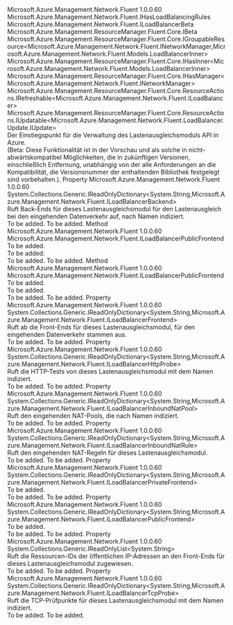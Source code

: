 <Type Name="ILoadBalancer" FullName="Microsoft.Azure.Management.Network.Fluent.ILoadBalancer">
  <TypeSignature Language="C#" Value="public interface ILoadBalancer : Microsoft.Azure.Management.Network.Fluent.IHasLoadBalancingRules, Microsoft.Azure.Management.Network.Fluent.ILoadBalancerBeta, Microsoft.Azure.Management.ResourceManager.Fluent.Core.IBeta, Microsoft.Azure.Management.ResourceManager.Fluent.Core.IGroupableResource&lt;Microsoft.Azure.Management.Network.Fluent.INetworkManager,Microsoft.Azure.Management.Network.Fluent.Models.LoadBalancerInner&gt;, Microsoft.Azure.Management.ResourceManager.Fluent.Core.IHasInner&lt;Microsoft.Azure.Management.Network.Fluent.Models.LoadBalancerInner&gt;, Microsoft.Azure.Management.ResourceManager.Fluent.Core.IHasManager&lt;Microsoft.Azure.Management.Network.Fluent.INetworkManager&gt;, Microsoft.Azure.Management.ResourceManager.Fluent.Core.ResourceActions.IRefreshable&lt;Microsoft.Azure.Management.Network.Fluent.ILoadBalancer&gt;, Microsoft.Azure.Management.ResourceManager.Fluent.Core.ResourceActions.IUpdatable&lt;Microsoft.Azure.Management.Network.Fluent.LoadBalancer.Update.IUpdate&gt;" />
  <TypeSignature Language="ILAsm" Value=".class public interface auto ansi abstract ILoadBalancer implements class Microsoft.Azure.Management.Network.Fluent.IHasLoadBalancingRules, class Microsoft.Azure.Management.Network.Fluent.ILoadBalancerBeta, class Microsoft.Azure.Management.ResourceManager.Fluent.Core.IBeta, class Microsoft.Azure.Management.ResourceManager.Fluent.Core.IGroupableResource`2&lt;class Microsoft.Azure.Management.Network.Fluent.INetworkManager, class Microsoft.Azure.Management.Network.Fluent.Models.LoadBalancerInner&gt;, class Microsoft.Azure.Management.ResourceManager.Fluent.Core.IHasId, class Microsoft.Azure.Management.ResourceManager.Fluent.Core.IHasInner`1&lt;class Microsoft.Azure.Management.Network.Fluent.Models.LoadBalancerInner&gt;, class Microsoft.Azure.Management.ResourceManager.Fluent.Core.IHasManager`1&lt;class Microsoft.Azure.Management.Network.Fluent.INetworkManager&gt;, class Microsoft.Azure.Management.ResourceManager.Fluent.Core.IHasName, class Microsoft.Azure.Management.ResourceManager.Fluent.Core.IHasResourceGroup, class Microsoft.Azure.Management.ResourceManager.Fluent.Core.IResource, class Microsoft.Azure.Management.ResourceManager.Fluent.Core.ResourceActions.IIndexable, class Microsoft.Azure.Management.ResourceManager.Fluent.Core.ResourceActions.IRefreshable`1&lt;class Microsoft.Azure.Management.Network.Fluent.ILoadBalancer&gt;, class Microsoft.Azure.Management.ResourceManager.Fluent.Core.ResourceActions.IUpdatable`1&lt;class Microsoft.Azure.Management.Network.Fluent.LoadBalancer.Update.IUpdate&gt;" />
  <TypeSignature Language="DocId" Value="T:Microsoft.Azure.Management.Network.Fluent.ILoadBalancer" />
  <TypeSignature Language="VB.NET" Value="Public Interface ILoadBalancer&#xA;Implements IBeta, IGroupableResource(Of INetworkManager, LoadBalancerInner), IHasInner(Of LoadBalancerInner), IHasLoadBalancingRules, IHasManager(Of INetworkManager), ILoadBalancerBeta, IRefreshable(Of ILoadBalancer), IUpdatable(Of IUpdate)" />
  <TypeSignature Language="F#" Value="type ILoadBalancer = interface&#xA;    interface IGroupableResource&lt;INetworkManager, LoadBalancerInner&gt;&#xA;    interface IResource&#xA;    interface IIndexable&#xA;    interface IHasId&#xA;    interface IHasName&#xA;    interface IHasResourceGroup&#xA;    interface IHasManager&lt;INetworkManager&gt;&#xA;    interface IHasInner&lt;LoadBalancerInner&gt;&#xA;    interface IRefreshable&lt;ILoadBalancer&gt;&#xA;    interface IUpdatable&lt;IUpdate&gt;&#xA;    interface IHasLoadBalancingRules&#xA;    interface ILoadBalancerBeta&#xA;    interface IBeta" />
  <AssemblyInfo>
    <AssemblyName>Microsoft.Azure.Management.Network.Fluent</AssemblyName>
    <AssemblyVersion>1.0.0.60</AssemblyVersion>
  </AssemblyInfo>
  <Interfaces>
    <Interface>
      <InterfaceName>Microsoft.Azure.Management.Network.Fluent.IHasLoadBalancingRules</InterfaceName>
    </Interface>
    <Interface>
      <InterfaceName>Microsoft.Azure.Management.Network.Fluent.ILoadBalancerBeta</InterfaceName>
    </Interface>
    <Interface>
      <InterfaceName>Microsoft.Azure.Management.ResourceManager.Fluent.Core.IBeta</InterfaceName>
    </Interface>
    <Interface>
      <InterfaceName>Microsoft.Azure.Management.ResourceManager.Fluent.Core.IGroupableResource&lt;Microsoft.Azure.Management.Network.Fluent.INetworkManager,Microsoft.Azure.Management.Network.Fluent.Models.LoadBalancerInner&gt;</InterfaceName>
    </Interface>
    <Interface>
      <InterfaceName>Microsoft.Azure.Management.ResourceManager.Fluent.Core.IHasInner&lt;Microsoft.Azure.Management.Network.Fluent.Models.LoadBalancerInner&gt;</InterfaceName>
    </Interface>
    <Interface>
      <InterfaceName>Microsoft.Azure.Management.ResourceManager.Fluent.Core.IHasManager&lt;Microsoft.Azure.Management.Network.Fluent.INetworkManager&gt;</InterfaceName>
    </Interface>
    <Interface>
      <InterfaceName>Microsoft.Azure.Management.ResourceManager.Fluent.Core.ResourceActions.IRefreshable&lt;Microsoft.Azure.Management.Network.Fluent.ILoadBalancer&gt;</InterfaceName>
    </Interface>
    <Interface>
      <InterfaceName>Microsoft.Azure.Management.ResourceManager.Fluent.Core.ResourceActions.IUpdatable&lt;Microsoft.Azure.Management.Network.Fluent.LoadBalancer.Update.IUpdate&gt;</InterfaceName>
    </Interface>
  </Interfaces>
  <Docs>
    <summary>
            Der Einstiegspunkt für die Verwaltung des Lastenausgleichsmoduls API in Azure.
            </summary>
    <remarks>
            (Beta: Diese Funktionalität ist in der Vorschau und als solche in nicht-abwärtskompatibel Möglichkeiten, die in zukünftigen Versionen, einschließlich Entfernung, unabhängig von der alle Anforderungen an die Kompatibilität, die Versionsnummer der enthaltenden Bibliothek festgelegt sind vorbehalten.).
            </remarks>
  </Docs>
  <Members>
    <Member MemberName="Backends">
      <MemberSignature Language="C#" Value="public System.Collections.Generic.IReadOnlyDictionary&lt;string,Microsoft.Azure.Management.Network.Fluent.ILoadBalancerBackend&gt; Backends { get; }" />
      <MemberSignature Language="ILAsm" Value=".property instance class System.Collections.Generic.IReadOnlyDictionary`2&lt;string, class Microsoft.Azure.Management.Network.Fluent.ILoadBalancerBackend&gt; Backends" />
      <MemberSignature Language="DocId" Value="P:Microsoft.Azure.Management.Network.Fluent.ILoadBalancer.Backends" />
      <MemberSignature Language="VB.NET" Value="Public ReadOnly Property Backends As IReadOnlyDictionary(Of String, ILoadBalancerBackend)" />
      <MemberSignature Language="F#" Value="member this.Backends : System.Collections.Generic.IReadOnlyDictionary&lt;string, Microsoft.Azure.Management.Network.Fluent.ILoadBalancerBackend&gt;" Usage="Microsoft.Azure.Management.Network.Fluent.ILoadBalancer.Backends" />
      <MemberType>Property</MemberType>
      <AssemblyInfo>
        <AssemblyName>Microsoft.Azure.Management.Network.Fluent</AssemblyName>
        <AssemblyVersion>1.0.0.60</AssemblyVersion>
      </AssemblyInfo>
      <ReturnValue>
        <ReturnType>System.Collections.Generic.IReadOnlyDictionary&lt;System.String,Microsoft.Azure.Management.Network.Fluent.ILoadBalancerBackend&gt;</ReturnType>
      </ReturnValue>
      <Docs>
        <summary>
            Ruft Back-Ends für dieses Lastenausgleichsmodul für den Lastenausgleich bei den eingehenden Datenverkehr auf, nach Namen indiziert.
            </summary>
        <value>To be added.</value>
        <remarks>To be added.</remarks>
      </Docs>
    </Member>
    <Member MemberName="FindFrontendByPublicIPAddress">
      <MemberSignature Language="C#" Value="public Microsoft.Azure.Management.Network.Fluent.ILoadBalancerPublicFrontend FindFrontendByPublicIPAddress (Microsoft.Azure.Management.Network.Fluent.IPublicIPAddress publicIPAddress);" />
      <MemberSignature Language="ILAsm" Value=".method public hidebysig newslot virtual instance class Microsoft.Azure.Management.Network.Fluent.ILoadBalancerPublicFrontend FindFrontendByPublicIPAddress(class Microsoft.Azure.Management.Network.Fluent.IPublicIPAddress publicIPAddress) cil managed" />
      <MemberSignature Language="DocId" Value="M:Microsoft.Azure.Management.Network.Fluent.ILoadBalancer.FindFrontendByPublicIPAddress(Microsoft.Azure.Management.Network.Fluent.IPublicIPAddress)" />
      <MemberSignature Language="VB.NET" Value="Public Function FindFrontendByPublicIPAddress (publicIPAddress As IPublicIPAddress) As ILoadBalancerPublicFrontend" />
      <MemberSignature Language="F#" Value="abstract member FindFrontendByPublicIPAddress : Microsoft.Azure.Management.Network.Fluent.IPublicIPAddress -&gt; Microsoft.Azure.Management.Network.Fluent.ILoadBalancerPublicFrontend" Usage="iLoadBalancer.FindFrontendByPublicIPAddress publicIPAddress" />
      <MemberType>Method</MemberType>
      <AssemblyInfo>
        <AssemblyName>Microsoft.Azure.Management.Network.Fluent</AssemblyName>
        <AssemblyVersion>1.0.0.60</AssemblyVersion>
      </AssemblyInfo>
      <ReturnValue>
        <ReturnType>Microsoft.Azure.Management.Network.Fluent.ILoadBalancerPublicFrontend</ReturnType>
      </ReturnValue>
      <Parameters>
        <Parameter Name="publicIPAddress" Type="Microsoft.Azure.Management.Network.Fluent.IPublicIPAddress" />
      </Parameters>
      <Docs>
        <param name="publicIPAddress">To be added.</param>
        <summary>To be added.</summary>
        <returns>To be added.</returns>
        <remarks>To be added.</remarks>
      </Docs>
    </Member>
    <Member MemberName="FindFrontendByPublicIPAddress">
      <MemberSignature Language="C#" Value="public Microsoft.Azure.Management.Network.Fluent.ILoadBalancerPublicFrontend FindFrontendByPublicIPAddress (string publicIPAddressId);" />
      <MemberSignature Language="ILAsm" Value=".method public hidebysig newslot virtual instance class Microsoft.Azure.Management.Network.Fluent.ILoadBalancerPublicFrontend FindFrontendByPublicIPAddress(string publicIPAddressId) cil managed" />
      <MemberSignature Language="DocId" Value="M:Microsoft.Azure.Management.Network.Fluent.ILoadBalancer.FindFrontendByPublicIPAddress(System.String)" />
      <MemberSignature Language="VB.NET" Value="Public Function FindFrontendByPublicIPAddress (publicIPAddressId As String) As ILoadBalancerPublicFrontend" />
      <MemberSignature Language="F#" Value="abstract member FindFrontendByPublicIPAddress : string -&gt; Microsoft.Azure.Management.Network.Fluent.ILoadBalancerPublicFrontend" Usage="iLoadBalancer.FindFrontendByPublicIPAddress publicIPAddressId" />
      <MemberType>Method</MemberType>
      <AssemblyInfo>
        <AssemblyName>Microsoft.Azure.Management.Network.Fluent</AssemblyName>
        <AssemblyVersion>1.0.0.60</AssemblyVersion>
      </AssemblyInfo>
      <ReturnValue>
        <ReturnType>Microsoft.Azure.Management.Network.Fluent.ILoadBalancerPublicFrontend</ReturnType>
      </ReturnValue>
      <Parameters>
        <Parameter Name="publicIPAddressId" Type="System.String" />
      </Parameters>
      <Docs>
        <param name="publicIPAddressId">To be added.</param>
        <summary>To be added.</summary>
        <returns>To be added.</returns>
        <remarks>To be added.</remarks>
      </Docs>
    </Member>
    <Member MemberName="Frontends">
      <MemberSignature Language="C#" Value="public System.Collections.Generic.IReadOnlyDictionary&lt;string,Microsoft.Azure.Management.Network.Fluent.ILoadBalancerFrontend&gt; Frontends { get; }" />
      <MemberSignature Language="ILAsm" Value=".property instance class System.Collections.Generic.IReadOnlyDictionary`2&lt;string, class Microsoft.Azure.Management.Network.Fluent.ILoadBalancerFrontend&gt; Frontends" />
      <MemberSignature Language="DocId" Value="P:Microsoft.Azure.Management.Network.Fluent.ILoadBalancer.Frontends" />
      <MemberSignature Language="VB.NET" Value="Public ReadOnly Property Frontends As IReadOnlyDictionary(Of String, ILoadBalancerFrontend)" />
      <MemberSignature Language="F#" Value="member this.Frontends : System.Collections.Generic.IReadOnlyDictionary&lt;string, Microsoft.Azure.Management.Network.Fluent.ILoadBalancerFrontend&gt;" Usage="Microsoft.Azure.Management.Network.Fluent.ILoadBalancer.Frontends" />
      <MemberType>Property</MemberType>
      <AssemblyInfo>
        <AssemblyName>Microsoft.Azure.Management.Network.Fluent</AssemblyName>
        <AssemblyVersion>1.0.0.60</AssemblyVersion>
      </AssemblyInfo>
      <ReturnValue>
        <ReturnType>System.Collections.Generic.IReadOnlyDictionary&lt;System.String,Microsoft.Azure.Management.Network.Fluent.ILoadBalancerFrontend&gt;</ReturnType>
      </ReturnValue>
      <Docs>
        <summary>
            Ruft ab die Front-Ends für dieses Lastenausgleichsmodul, für den eingehenden Datenverkehr stammen aus.
            </summary>
        <value>To be added.</value>
        <remarks>To be added.</remarks>
      </Docs>
    </Member>
    <Member MemberName="HttpProbes">
      <MemberSignature Language="C#" Value="public System.Collections.Generic.IReadOnlyDictionary&lt;string,Microsoft.Azure.Management.Network.Fluent.ILoadBalancerHttpProbe&gt; HttpProbes { get; }" />
      <MemberSignature Language="ILAsm" Value=".property instance class System.Collections.Generic.IReadOnlyDictionary`2&lt;string, class Microsoft.Azure.Management.Network.Fluent.ILoadBalancerHttpProbe&gt; HttpProbes" />
      <MemberSignature Language="DocId" Value="P:Microsoft.Azure.Management.Network.Fluent.ILoadBalancer.HttpProbes" />
      <MemberSignature Language="VB.NET" Value="Public ReadOnly Property HttpProbes As IReadOnlyDictionary(Of String, ILoadBalancerHttpProbe)" />
      <MemberSignature Language="F#" Value="member this.HttpProbes : System.Collections.Generic.IReadOnlyDictionary&lt;string, Microsoft.Azure.Management.Network.Fluent.ILoadBalancerHttpProbe&gt;" Usage="Microsoft.Azure.Management.Network.Fluent.ILoadBalancer.HttpProbes" />
      <MemberType>Property</MemberType>
      <AssemblyInfo>
        <AssemblyName>Microsoft.Azure.Management.Network.Fluent</AssemblyName>
        <AssemblyVersion>1.0.0.60</AssemblyVersion>
      </AssemblyInfo>
      <ReturnValue>
        <ReturnType>System.Collections.Generic.IReadOnlyDictionary&lt;System.String,Microsoft.Azure.Management.Network.Fluent.ILoadBalancerHttpProbe&gt;</ReturnType>
      </ReturnValue>
      <Docs>
        <summary>
            Ruft die HTTP-Tests von dieses Lastenausgleichsmodul mit dem Namen indiziert.
            </summary>
        <value>To be added.</value>
        <remarks>To be added.</remarks>
      </Docs>
    </Member>
    <Member MemberName="InboundNatPools">
      <MemberSignature Language="C#" Value="public System.Collections.Generic.IReadOnlyDictionary&lt;string,Microsoft.Azure.Management.Network.Fluent.ILoadBalancerInboundNatPool&gt; InboundNatPools { get; }" />
      <MemberSignature Language="ILAsm" Value=".property instance class System.Collections.Generic.IReadOnlyDictionary`2&lt;string, class Microsoft.Azure.Management.Network.Fluent.ILoadBalancerInboundNatPool&gt; InboundNatPools" />
      <MemberSignature Language="DocId" Value="P:Microsoft.Azure.Management.Network.Fluent.ILoadBalancer.InboundNatPools" />
      <MemberSignature Language="VB.NET" Value="Public ReadOnly Property InboundNatPools As IReadOnlyDictionary(Of String, ILoadBalancerInboundNatPool)" />
      <MemberSignature Language="F#" Value="member this.InboundNatPools : System.Collections.Generic.IReadOnlyDictionary&lt;string, Microsoft.Azure.Management.Network.Fluent.ILoadBalancerInboundNatPool&gt;" Usage="Microsoft.Azure.Management.Network.Fluent.ILoadBalancer.InboundNatPools" />
      <MemberType>Property</MemberType>
      <AssemblyInfo>
        <AssemblyName>Microsoft.Azure.Management.Network.Fluent</AssemblyName>
        <AssemblyVersion>1.0.0.60</AssemblyVersion>
      </AssemblyInfo>
      <ReturnValue>
        <ReturnType>System.Collections.Generic.IReadOnlyDictionary&lt;System.String,Microsoft.Azure.Management.Network.Fluent.ILoadBalancerInboundNatPool&gt;</ReturnType>
      </ReturnValue>
      <Docs>
        <summary>
            Ruft den eingehenden NAT-Pools, die nach Namen indiziert.
            </summary>
        <value>To be added.</value>
        <remarks>To be added.</remarks>
      </Docs>
    </Member>
    <Member MemberName="InboundNatRules">
      <MemberSignature Language="C#" Value="public System.Collections.Generic.IReadOnlyDictionary&lt;string,Microsoft.Azure.Management.Network.Fluent.ILoadBalancerInboundNatRule&gt; InboundNatRules { get; }" />
      <MemberSignature Language="ILAsm" Value=".property instance class System.Collections.Generic.IReadOnlyDictionary`2&lt;string, class Microsoft.Azure.Management.Network.Fluent.ILoadBalancerInboundNatRule&gt; InboundNatRules" />
      <MemberSignature Language="DocId" Value="P:Microsoft.Azure.Management.Network.Fluent.ILoadBalancer.InboundNatRules" />
      <MemberSignature Language="VB.NET" Value="Public ReadOnly Property InboundNatRules As IReadOnlyDictionary(Of String, ILoadBalancerInboundNatRule)" />
      <MemberSignature Language="F#" Value="member this.InboundNatRules : System.Collections.Generic.IReadOnlyDictionary&lt;string, Microsoft.Azure.Management.Network.Fluent.ILoadBalancerInboundNatRule&gt;" Usage="Microsoft.Azure.Management.Network.Fluent.ILoadBalancer.InboundNatRules" />
      <MemberType>Property</MemberType>
      <AssemblyInfo>
        <AssemblyName>Microsoft.Azure.Management.Network.Fluent</AssemblyName>
        <AssemblyVersion>1.0.0.60</AssemblyVersion>
      </AssemblyInfo>
      <ReturnValue>
        <ReturnType>System.Collections.Generic.IReadOnlyDictionary&lt;System.String,Microsoft.Azure.Management.Network.Fluent.ILoadBalancerInboundNatRule&gt;</ReturnType>
      </ReturnValue>
      <Docs>
        <summary>
            Ruft den eingehenden NAT-Regeln für dieses Lastenausgleichsmodul.
            </summary>
        <value>To be added.</value>
        <remarks>To be added.</remarks>
      </Docs>
    </Member>
    <Member MemberName="PrivateFrontends">
      <MemberSignature Language="C#" Value="public System.Collections.Generic.IReadOnlyDictionary&lt;string,Microsoft.Azure.Management.Network.Fluent.ILoadBalancerPrivateFrontend&gt; PrivateFrontends { get; }" />
      <MemberSignature Language="ILAsm" Value=".property instance class System.Collections.Generic.IReadOnlyDictionary`2&lt;string, class Microsoft.Azure.Management.Network.Fluent.ILoadBalancerPrivateFrontend&gt; PrivateFrontends" />
      <MemberSignature Language="DocId" Value="P:Microsoft.Azure.Management.Network.Fluent.ILoadBalancer.PrivateFrontends" />
      <MemberSignature Language="VB.NET" Value="Public ReadOnly Property PrivateFrontends As IReadOnlyDictionary(Of String, ILoadBalancerPrivateFrontend)" />
      <MemberSignature Language="F#" Value="member this.PrivateFrontends : System.Collections.Generic.IReadOnlyDictionary&lt;string, Microsoft.Azure.Management.Network.Fluent.ILoadBalancerPrivateFrontend&gt;" Usage="Microsoft.Azure.Management.Network.Fluent.ILoadBalancer.PrivateFrontends" />
      <MemberType>Property</MemberType>
      <AssemblyInfo>
        <AssemblyName>Microsoft.Azure.Management.Network.Fluent</AssemblyName>
        <AssemblyVersion>1.0.0.60</AssemblyVersion>
      </AssemblyInfo>
      <ReturnValue>
        <ReturnType>System.Collections.Generic.IReadOnlyDictionary&lt;System.String,Microsoft.Azure.Management.Network.Fluent.ILoadBalancerPrivateFrontend&gt;</ReturnType>
      </ReturnValue>
      <Docs>
        <summary>To be added.</summary>
        <value>To be added.</value>
        <remarks>To be added.</remarks>
      </Docs>
    </Member>
    <Member MemberName="PublicFrontends">
      <MemberSignature Language="C#" Value="public System.Collections.Generic.IReadOnlyDictionary&lt;string,Microsoft.Azure.Management.Network.Fluent.ILoadBalancerPublicFrontend&gt; PublicFrontends { get; }" />
      <MemberSignature Language="ILAsm" Value=".property instance class System.Collections.Generic.IReadOnlyDictionary`2&lt;string, class Microsoft.Azure.Management.Network.Fluent.ILoadBalancerPublicFrontend&gt; PublicFrontends" />
      <MemberSignature Language="DocId" Value="P:Microsoft.Azure.Management.Network.Fluent.ILoadBalancer.PublicFrontends" />
      <MemberSignature Language="VB.NET" Value="Public ReadOnly Property PublicFrontends As IReadOnlyDictionary(Of String, ILoadBalancerPublicFrontend)" />
      <MemberSignature Language="F#" Value="member this.PublicFrontends : System.Collections.Generic.IReadOnlyDictionary&lt;string, Microsoft.Azure.Management.Network.Fluent.ILoadBalancerPublicFrontend&gt;" Usage="Microsoft.Azure.Management.Network.Fluent.ILoadBalancer.PublicFrontends" />
      <MemberType>Property</MemberType>
      <AssemblyInfo>
        <AssemblyName>Microsoft.Azure.Management.Network.Fluent</AssemblyName>
        <AssemblyVersion>1.0.0.60</AssemblyVersion>
      </AssemblyInfo>
      <ReturnValue>
        <ReturnType>System.Collections.Generic.IReadOnlyDictionary&lt;System.String,Microsoft.Azure.Management.Network.Fluent.ILoadBalancerPublicFrontend&gt;</ReturnType>
      </ReturnValue>
      <Docs>
        <summary>To be added.</summary>
        <value>To be added.</value>
        <remarks>To be added.</remarks>
      </Docs>
    </Member>
    <Member MemberName="PublicIPAddressIds">
      <MemberSignature Language="C#" Value="public System.Collections.Generic.IReadOnlyList&lt;string&gt; PublicIPAddressIds { get; }" />
      <MemberSignature Language="ILAsm" Value=".property instance class System.Collections.Generic.IReadOnlyList`1&lt;string&gt; PublicIPAddressIds" />
      <MemberSignature Language="DocId" Value="P:Microsoft.Azure.Management.Network.Fluent.ILoadBalancer.PublicIPAddressIds" />
      <MemberSignature Language="VB.NET" Value="Public ReadOnly Property PublicIPAddressIds As IReadOnlyList(Of String)" />
      <MemberSignature Language="F#" Value="member this.PublicIPAddressIds : System.Collections.Generic.IReadOnlyList&lt;string&gt;" Usage="Microsoft.Azure.Management.Network.Fluent.ILoadBalancer.PublicIPAddressIds" />
      <MemberType>Property</MemberType>
      <AssemblyInfo>
        <AssemblyName>Microsoft.Azure.Management.Network.Fluent</AssemblyName>
        <AssemblyVersion>1.0.0.60</AssemblyVersion>
      </AssemblyInfo>
      <ReturnValue>
        <ReturnType>System.Collections.Generic.IReadOnlyList&lt;System.String&gt;</ReturnType>
      </ReturnValue>
      <Docs>
        <summary>
            Ruft die Ressourcen-IDs der öffentlichen IP-Adressen an den Front-Ends für dieses Lastenausgleichsmodul zugewiesen.
            </summary>
        <value>To be added.</value>
        <remarks>To be added.</remarks>
      </Docs>
    </Member>
    <Member MemberName="TcpProbes">
      <MemberSignature Language="C#" Value="public System.Collections.Generic.IReadOnlyDictionary&lt;string,Microsoft.Azure.Management.Network.Fluent.ILoadBalancerTcpProbe&gt; TcpProbes { get; }" />
      <MemberSignature Language="ILAsm" Value=".property instance class System.Collections.Generic.IReadOnlyDictionary`2&lt;string, class Microsoft.Azure.Management.Network.Fluent.ILoadBalancerTcpProbe&gt; TcpProbes" />
      <MemberSignature Language="DocId" Value="P:Microsoft.Azure.Management.Network.Fluent.ILoadBalancer.TcpProbes" />
      <MemberSignature Language="VB.NET" Value="Public ReadOnly Property TcpProbes As IReadOnlyDictionary(Of String, ILoadBalancerTcpProbe)" />
      <MemberSignature Language="F#" Value="member this.TcpProbes : System.Collections.Generic.IReadOnlyDictionary&lt;string, Microsoft.Azure.Management.Network.Fluent.ILoadBalancerTcpProbe&gt;" Usage="Microsoft.Azure.Management.Network.Fluent.ILoadBalancer.TcpProbes" />
      <MemberType>Property</MemberType>
      <AssemblyInfo>
        <AssemblyName>Microsoft.Azure.Management.Network.Fluent</AssemblyName>
        <AssemblyVersion>1.0.0.60</AssemblyVersion>
      </AssemblyInfo>
      <ReturnValue>
        <ReturnType>System.Collections.Generic.IReadOnlyDictionary&lt;System.String,Microsoft.Azure.Management.Network.Fluent.ILoadBalancerTcpProbe&gt;</ReturnType>
      </ReturnValue>
      <Docs>
        <summary>
            Ruft die TCP-Prüfpunkte für dieses Lastenausgleichsmodul mit dem Namen indiziert.
            </summary>
        <value>To be added.</value>
        <remarks>To be added.</remarks>
      </Docs>
    </Member>
  </Members>
</Type>
